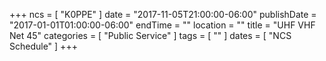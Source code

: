 +++
ncs = [ "K0PPE" ]
date = "2017-11-05T21:00:00-06:00"
publishDate = "2017-01-01T01:00:00-06:00"
endTime = ""
location = ""
title = "UHF VHF Net 45"
categories = [ "Public Service" ]
tags = [ "" ]
dates = [ "NCS Schedule" ]
+++
